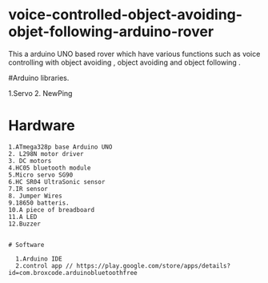 # voice-controlled-object-avoiding-objet-following-arduino-rover
This a arduino UNO based rover which have various functions such as voice controlling with object avoiding , object avoiding and object following .

#Arduino libraries.

  1.Servo
  2. NewPing
  
  
  # Hardware
  
    1.ATmega328p base Arduino UNO
    2. L298N motor driver 
    3. DC motors
    4.HC05 bluetooth module
    5.Micro servo SG90
    6.HC SR04 UltraSonic sensor
    7.IR sensor
    8. Jumper Wires
    9.18650 batteris.
    10.A piece of breadboard
    11.A LED
    12.Buzzer
    
    
    # Software
    
      1.Arduino IDE
      2.control app // https://play.google.com/store/apps/details?id=com.broxcode.arduinobluetoothfree
      
  

